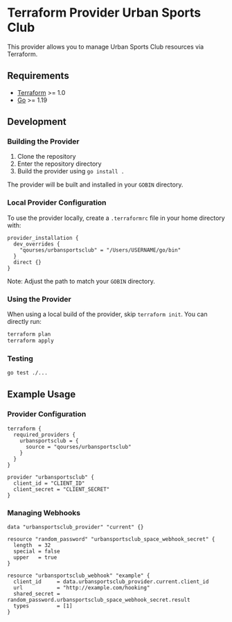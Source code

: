 # Terraform Provider Urban Sports Club

This provider allows you to manage Urban Sports Club resources via Terraform.

## Requirements

- [Terraform](https://www.terraform.io/downloads.html) >= 1.0
- [Go](https://golang.org/doc/install) >= 1.19

## Development

### Building the Provider

1. Clone the repository
2. Enter the repository directory
3. Build the provider using `go install .`

The provider will be built and installed in your `GOBIN` directory.

### Local Provider Configuration

To use the provider locally, create a `.terraformrc` file in your home directory with:

```hcl
provider_installation {
  dev_overrides {
    "qourses/urbansportsclub" = "/Users/USERNAME/go/bin"
  }
  direct {}
}
```

Note: Adjust the path to match your `GOBIN` directory.

### Using the Provider

When using a local build of the provider, skip `terraform init`. You can directly run:

```bash
terraform plan
terraform apply
```

### Testing

```bash
go test ./...
```

## Example Usage

### Provider Configuration

```hcl
terraform {
  required_providers {
    urbansportsclub = {
      source = "qourses/urbansportsclub"
    }
  }
}

provider "urbansportsclub" {
  client_id = "CLIENT_ID"
  client_secret = "CLIENT_SECRET"
}
```

### Managing Webhooks

```hcl
data "urbansportsclub_provider" "current" {}

resource "random_password" "urbansportsclub_space_webhook_secret" {
  length  = 32
  special = false
  upper   = true
}

resource "urbansportsclub_webhook" "example" {
  client_id     = data.urbansportsclub_provider.current.client_id
  url           = "http://example.com/hooking"
  shared_secret = random_password.urbansportsclub_space_webhook_secret.result
  types         = [1]
}
```
